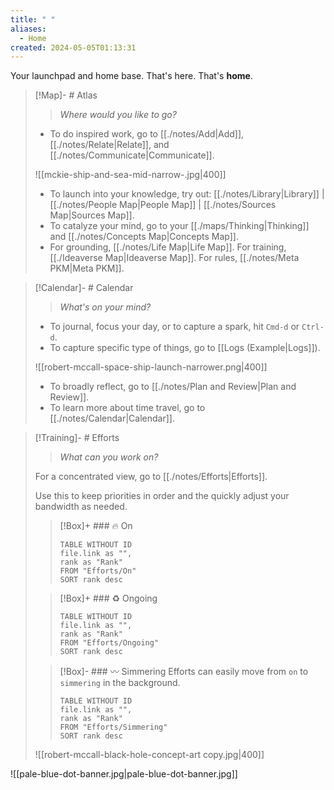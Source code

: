```yaml
---
title: " "
aliases:
  - Home
created: 2024-05-05T01:13:31
---
```


Your launchpad and home base. That's here. That's **home**.

> [!Map]- # Atlas
> > *Where would you like to go?*
> 
> - To do inspired work, go to [[./notes/Add|Add]], [[./notes/Relate|Relate]], and [[./notes/Communicate|Communicate]].
>   
> ![[mckie-ship-and-sea-mid-narrow-.jpg|400]]
> - To launch into your knowledge, try out: [[./notes/Library|Library]] | [[./notes/People Map|People Map]] | [[./notes/Sources Map|Sources Map]].
> - To catalyze your mind, go to your [[./maps/Thinking|Thinking]] and [[./notes/Concepts Map|Concepts Map]]. 
> - For grounding, [[./notes/Life Map|Life Map]]. For training, [[./Ideaverse Map|Ideaverse Map]]. For rules, [[./notes/Meta PKM|Meta PKM]].

> [!Calendar]- # Calendar
> > *What's on your mind?* 
> 
> - To journal, focus your day, or to capture a spark, hit `Cmd-d` or `Ctrl-d`.
> - To capture specific type of things, go to [[Logs (Example|Logs]]).
>   
> ![[robert-mccall-space-ship-launch-narrower.png|400]]
> - To broadly reflect, go to [[./notes/Plan and Review|Plan and Review]].
> - To learn more about time travel, go to [[./notes/Calendar|Calendar]].

> [!Training]- # Efforts
> > *What can you work on?* 
> 
> For a concentrated view, go to [[./notes/Efforts|Efforts]].
> 
> Use this to keep priorities in order and the quickly adjust your bandwidth as needed. 
> 
> > [!Box]+ ### 🔥 On
> > ``` dataview
> > TABLE WITHOUT ID
>  > file.link as "",
>  > rank as "Rank"
> > FROM "Efforts/On"
> > SORT rank desc
> > ```
> 
> > [!Box]+ ### ♻️ Ongoing
> > ``` dataview
> > TABLE WITHOUT ID
> > file.link as "",
> > rank as "Rank"
> > FROM "Efforts/Ongoing"
> > SORT rank desc
> > ```
> 
> > [!Box]- ### 〰️ Simmering
> > Efforts can easily move from `on` to `simmering` in the background.
> > 
> > ``` dataview
> > TABLE WITHOUT ID
> > file.link as "",
> > rank as "Rank"
> > FROM "Efforts/Simmering"
> > SORT rank desc
> > ```
> 
> ![[robert-mccall-black-hole-concept-art copy.jpg|400]]

![[pale-blue-dot-banner.jpg|pale-blue-dot-banner.jpg]]


